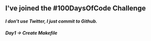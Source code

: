 ## **I've joined the #100DaysOfCode Challenge**
#### *I don't use Twitter, I just commit to Github.*

##### Day1 -> Create Makefile
